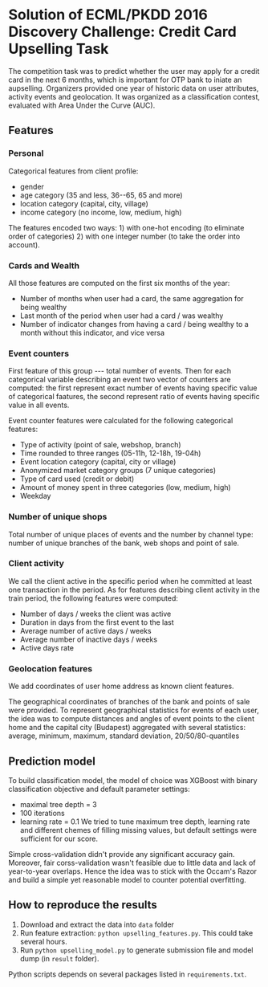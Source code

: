 # Solution of ECML/PKDD 2016 Discovery Challenge: Credit Card Upselling Task

The competition task was to predict whether the user may apply for a credit card in the next 6 months, which is important for OTP bank to iniate an aupselling. Organizers provided one year of historic data on user attributes, activity events and geolocation. It was organized as a classification contest, evaluated with Area Under the Curve (AUC).

## Features

### Personal

Categorical features from client profile:
- gender
- age category (35 and less, 36--65, 65 and more)
- location category (capital, city, village)
- income category (no income, low, medium, high)

The features encoded two ways: 1) with one-hot encoding (to eliminate order of categories) 2) with one integer number (to take the order into account).

### Cards and Wealth

All those features are computed on the first six months of the year:
- Number of months when user had a card, the same aggregation for being wealthy
- Last month of the period when user had a card / was wealthy
- Number of indicator changes from having a card / being wealthy to a month without this indicator, and vice versa

### Event counters

First feature of this group --- total number of events. Then for each categorical variable describing an event two vector of counters are computed: the first represent exact number of events having specific value of categorical faatures, the second represent ratio of events having specific value in all events. 

Event counter features were calculated for the following categorical features:
- Type of activity (point of sale, webshop, branch)
- Time rounded to three ranges (05-11h, 12-18h, 19-04h)
- Event location category (capital, city or village)
- Anonymized market category groups (7 unique categories)
- Type of card used (credit or debit)
- Amount of money spent in three categories (low, medium, high)
- Weekday

### Number of unique shops

Total number of unique places of events and the number by channel type: number of unique branches of the bank, web shops and point of sale.

### Client activity

We call the client active in the specific period when he committed at least one transaction in the period. As for features describing client activity in the train period, the following features were computed:

- Number of days / weeks the client was active
- Duration in days from the first event to the last
- Average number of active days / weeks
- Average number of inactive days / weeks
- Active days rate

### Geolocation features

We add coordinates of user home address as known client features.

The geographical coordinates of branches of the bank and points of sale were provided. To represent geographical statistics for events of each user, the idea was to compute distances and angles of event points to the client home and the capital city (Budapest) aggregated with several statistics: average, minimum, maximum, standard deviation, 20/50/80-quantiles

## Prediction model

To build classification model, the model of choice was XGBoost with binary classification objective and default parameter settings: 
- maximal tree depth = 3
- 100 iterations  
- learning rate = 0.1
We tried to tune maximum tree depth, learning rate and different chemes of filling missing values, but default settings were sufficient for our score. 

Simple cross-validation didn't provide any significant accuracy gain. Moreover, fair corss-validation wasn't feasible due to little data and lack of year-to-year overlaps. Hence the idea was to stick with the Occam's Razor and build a simple yet reasonable model to counter potential overfitting.


## How to reproduce the results

1. Download and extract the data into `data` folder
2. Run feature extraction: `python upselling_features.py`. This could take several hours.
3. Run `python upselling_model.py` to generate submission file and model dump (in `result` folder).

Python scripts depends on several packages listed in `requirements.txt`.



